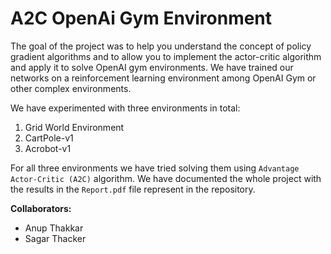 # A2C OpenAi Gym Environment
The goal of the project was to help you understand the concept of policy gradient algorithms and to allow you to implement the actor-critic algorithm and apply it to solve OpenAI gym environments. We have trained our networks on a reinforcement learning environment among OpenAI Gym or other complex environments.

We have experimented with three environments in total:
1. Grid World Environment
2. CartPole-v1
3. Acrobot-v1

For all three environments we have tried solving them using `Advantage Actor-Critic (A2C)` algorithm. We have documented the whole project with the results in the `Report.pdf` file represent in the repository.

**Collaborators:**
- Anup Thakkar
- Sagar Thacker
